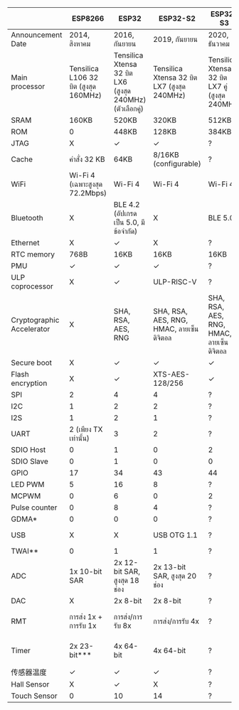|                           | ESP8266                               | ESP32                                                     | ESP32-S2                                    | ESP32-S3                                        | ESP32-C3                                 | ESP32-C6                                 |
| ------------------------- | ------------------------------------- | --------------------------------------------------------- | ------------------------------------------- | ----------------------------------------------- | ---------------------------------------- | ---------------------------------------- |
| Announcement Date         | 2014, สิงหาคม                         | 2016, กันยายน                                             | 2019, กันยายน                               | 2020, ธันวาคม                                   | 2020, พฤศจิกายน                          | 2021, เมษายน                             |
| Main processor            | Tensilica L106 32 บิต (สูงสุด 160MHz) | Tensilica Xtensa 32 บิต LX6 (สูงสุด 240MHz) (ตัวเลือกคู่) | Tensilica Xtensa 32 บิต LX7 (สูงสุด 240MHz) | Tensilica Xtensa 32 บิต LX7 คู่ (สูงสุด 240MHz) | RISC-V 32 บิต (สูงสุด 160MHz)            | RISC-V 32 บิต (สูงสุด 160MHz)            |
| SRAM                      | 160KB                                 | 520KB                                                     | 320KB                                       | 512KB                                           | 400KB                                    | 400KB                                    |
| ROM                       | 0                                     | 448KB                                                     | 128KB                                       | 384KB                                           | 384KB                                    | 384KB                                    |
| JTAG                      | X                                     | ✓                                                         | ✓                                           | ?                                               | ✓                                        | ✓                                        |
| Cache                     | คำสั่ง 32 KB                          | 64KB                                                      | 8/16KB (configurable)                       | ?                                               | 16KB                                     | ?                                        |
| WiFi                      | Wi-Fi 4 (เฉพาะสูงสุด 72.2Mbps)        | Wi-Fi 4                                                   | Wi-Fi 4                                     | Wi-Fi 4                                         | Wi-Fi 4                                  | Wi-Fi 6                                  |
| Bluetooth                 | X                                     | BLE 4.2 (อัปเกรดเป็น 5.0, มีข้อจำกัด)                     | X                                           | BLE 5.0                                         | BLE 5.0                                  | BLE 5.0                                  |
| Ethernet                  | X                                     | ✓                                                         | X                                           | ?                                               | X                                        | ?                                        |
| RTC memory                | 768B                                  | 16KB                                                      | 16KB                                        | 16KB                                            | 8KB                                      | ?                                        |
| PMU                       | ✓                                     | ✓                                                         | ✓                                           | ?                                               | ✓                                        | ?                                        |
| ULP coprocessor           | X                                     | ✓                                                         | ULP-RISC-V                                  | ?                                               | X                                        | ?                                        |
| Cryptographic Accelerator | X                                     | SHA, RSA, AES, RNG                                        | SHA, RSA, AES, RNG, HMAC, ลายเซ็นดิจิตอล    | SHA, RSA, AES, RNG, HMAC, ลายเซ็นดิจิตอล        | SHA, RSA, AES, RNG, HMAC, ลายเซ็นดิจิตอล | SHA, RSA, AES, RNG, HMAC, ลายเซ็นดิจิตอล |
| Secure boot               | X                                     | ✓                                                         | ✓                                           | ✓                                               | ✓                                        | ✓                                        |
| Flash encryption          | X                                     | ✓                                                         | XTS-AES-128/256                             | ✓                                               | XTS-AES-128                              | XTS-AES-128                              |
| SPI                       | 2                                     | 4                                                         | 4                                           | ?                                               | 3                                        | ?                                        |
| I2C                       | 1                                     | 2                                                         | 2                                           | ?                                               | 1                                        | ?                                        |
| I2S                       | 1                                     | 2                                                         | 1                                           | ?                                               | 1                                        | ?                                        |
| UART                      | 2 (เพียง TX เท่านั้น)                 | 3                                                         | 2                                           | ?                                               | 2                                        | ?                                        |
| SDIO Host                 | 0                                     | 1                                                         | 0                                           | 2                                               | 0                                        | 0                                        |
| SDIO Slave                | 0                                     | 1                                                         | 0                                           | 0                                               | 0                                        | 0                                        |
| GPIO                      | 17                                    | 34                                                        | 43                                          | 44                                              | 22                                       | 22                                       |
| LED PWM                   | 5                                     | 16                                                        | 8                                           | ?                                               | 6                                        | ?                                        |
| MCPWM                     | 0                                     | 6                                                         | 0                                           | 2                                               | 0                                        | 0                                        |
| Pulse counter             | 0                                     | 8                                                         | 4                                           | ?                                               | 0                                        | X                                        |
| GDMA\*                    | 0                                     | 0                                                         | 0                                           | ?                                               | 6                                        | ?                                        |
| USB                       | X                                     | X                                                         | USB OTG 1.1                                 | ?                                               | ซีเรียล/JTAG                             | ?                                        |
| TWAI\*\*                  | 0                                     | 1                                                         | 1                                           | ?                                               | 1                                        | ?                                        |
| ADC                       | 1x 10-bit SAR                         | 2x 12-bit SAR, สูงสุด 18 ช่อง                             | 2x 13-bit SAR, สูงสุด 20 ช่อง               | ?                                               | 2x 12-bit SAR, สูงสุด 6 ช่อง             | ?                                        |
| DAC                       | X                                     | 2x 8-bit                                                  | 2x 8-bit                                    | ?                                               | X                                        | X                                        |
| RMT                       | การส่ง 1x + การรับ 1x                 | การส่ง/การรับ 8x                                          | การส่ง/การรับ 4x                            | ?                                               | การส่ง 2x + การรับ 2x                    | ?                                        |
| Timer                     | 2x 23-bit\*\*\*                       | 4x 64-bit                                                 | 4x 64-bit                                   | ?                                               | 2x 54-bit + 1x 52-bit                    | ?                                        |
| 传感器温度                | ✓                                     | ✓                                                         | ✓                                           | ?                                               | ✓                                        | ?                                        |
| Hall Sensor               | X                                     | ✓                                                         | X                                           | ?                                               | X                                        | ?                                        |
| Touch Sensor              | 0                                     | 10                                                        | 14                                          | ?                                               | X                                        | ?                                        |
